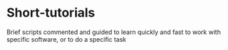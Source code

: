 # Short-tutorials
Brief scripts commented and guided to learn quickly and fast to work with specific software, or to do a specific task
